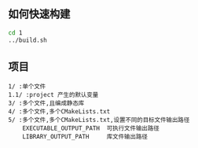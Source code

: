 ## 如何快速构建

```sh
cd 1
../build.sh
```
## 项目

```
1/ :单个文件
1.1/ :project 产生的默认变量
3/ :多个文件,且编成静态库
4/ :多个文件,多个CMakeLists.txt
5/ :多个文件,多个CMakeLists.txt,设置不同的目标文件输出路径
    EXECUTABLE_OUTPUT_PATH  可执行文件输出路径
    LIBRARY_OUTPUT_PATH     库文件输出路径
```


